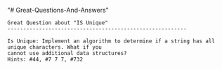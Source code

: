 "# Great-Questions-And-Answers" 
	
	Great Question about "IS Unique"
	---------------------------------------------------------

	Is Unique: Implement an algorithm to determine if a string has all unique characters. What if you
	cannot use additional data structures?
	Hints: #44, #7 7 7, #732


 